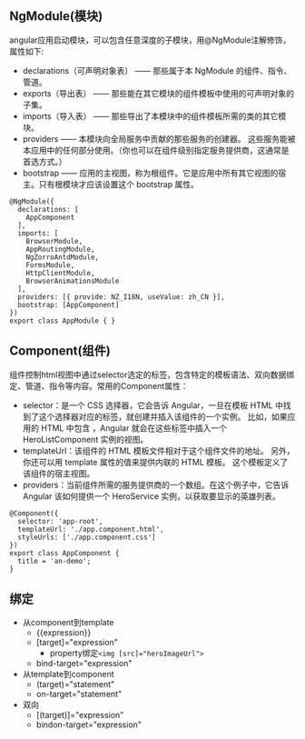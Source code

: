 ## NgModule(模块)
angular应用启动模块，可以包含任意深度的子模块，用@NgModule注解修饰，属性如下:
- declarations（可声明对象表） —— 那些属于本 NgModule 的组件、指令、管道。
- exports（导出表） —— 那些能在其它模块的组件模板中使用的可声明对象的子集。
- imports（导入表） —— 那些导出了本模块中的组件模板所需的类的其它模块。
- providers —— 本模块向全局服务中贡献的那些服务的创建器。 这些服务能被本应用中的任何部分使用。（你也可以在组件级别指定服务提供商，这通常是首选方式。）
- bootstrap —— 应用的主视图，称为根组件。它是应用中所有其它视图的宿主。只有根模块才应该设置这个 bootstrap 属性。
```
@NgModule({
  declarations: [
    AppComponent
  ],
  imports: [
    BrowserModule,
    AppRoutingModule,
    NgZorroAntdModule,
    FormsModule,
    HttpClientModule,
    BrowserAnimationsModule
  ],
  providers: [{ provide: NZ_I18N, useValue: zh_CN }],
  bootstrap: [AppComponent]
})
export class AppModule { }
```
## Component(组件)
组件控制html视图中通过selector选定的标签，包含特定的模板语法、双向数据绑定、管道、指令等内容。常用的Component属性：
- selector：是一个 CSS 选择器，它会告诉 Angular，一旦在模板 HTML 中找到了这个选择器对应的标签，就创建并插入该组件的一个实例。 比如，如果应用的 HTML 中包含 <app-hero-list></app-hero-list>，Angular 就会在这些标签中插入一个 HeroListComponent 实例的视图。
- templateUrl：该组件的 HTML 模板文件相对于这个组件文件的地址。 另外，你还可以用 template 属性的值来提供内联的 HTML 模板。 这个模板定义了该组件的宿主视图。
- providers：当前组件所需的服务提供商的一个数组。在这个例子中，它告诉 Angular 该如何提供一个 HeroService 实例，以获取要显示的英雄列表。
```
@Component({
  selector: 'app-root',
  templateUrl: './app.component.html',
  styleUrls: ['./app.component.css']
})
export class AppComponent {
  title = 'an-demo';
}
```
## 绑定
- 从component到template
  - {{expression}} 
  - [target]="expression"
    - property绑定`<img [src]="heroImageUrl">`
  - bind-target="expression"
- 从template到component
  - (target)="statement"
  - on-target="statement"
- 双向
  - [(target)]="expression"
  - bindon-target="expression"
